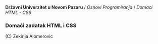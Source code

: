 

**Državni Univerzitet u Novom Pazaru** / *Osnovi Programiranja* / *Domaci HTML - CSS*


### Domaći zadatak HTML i CSS


(C) Zekirija Alomerovic


